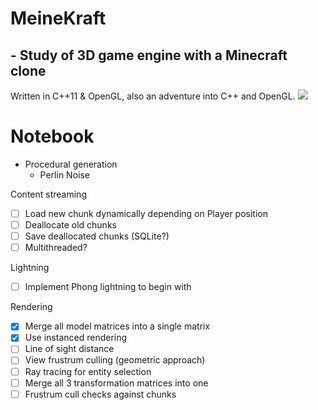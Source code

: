 # MeineKraft
## - Study of 3D game engine with a Minecraft clone
 Written in C++11 & OpenGL, also an adventure into C++ and OpenGL.
 ![](/screenshots/perlin-hills.gif)

# Notebook
* Procedural generation
    * Perlin Noise

Content streaming
- [ ] Load new chunk dynamically depending on Player position
- [ ] Deallocate old chunks
- [ ] Save deallocated chunks (SQLite?)
- [ ] Multithreaded?

Lightning
- [ ] Implement Phong lightning to begin with

Rendering
- [x] Merge all model matrices into a single matrix
- [x] Use instanced rendering
- [ ] Line of sight distance
- [ ] View frustrum culling (geometric approach)
- [ ] Ray tracing for entity selection
- [ ] Merge all 3 transformation matrices into one
- [ ] Frustrum cull checks against chunks
